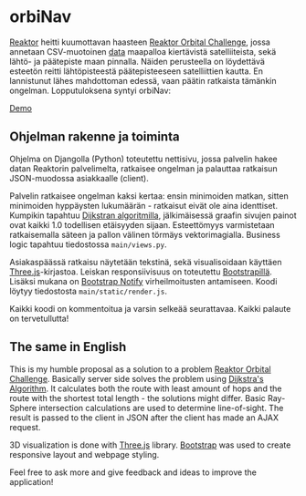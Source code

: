 # orbiNav


[Reaktor](https://reaktor.com) heitti kuumottavan haasteen [Reaktor Orbital Challenge](https://reaktor.com/orbital-challenge/), jossa annetaan CSV-muotoinen [data](https://space-fast-track.herokuapp.com/generate) maapalloa kiertävistä satelliiteista, sekä lähtö- ja päätepiste maan pinnalla. Näiden perusteella on löydettävä esteetön reitti lähtöpisteestä päätepisteeseen satelliittien kautta. En lannistunut lähes mahdottoman edessä, vaan päätin ratkaista tämänkin ongelman. Lopputuloksena syntyi orbiNav:

[Demo](https://orbinav.herokuapp.com)

## Ohjelman rakenne ja toiminta

Ohjelma on Djangolla (Python) toteutettu nettisivu, jossa palvelin hakee datan Reaktorin palvelimelta, ratkaisee ongelman ja palauttaa ratkaisun JSON-muodossa asiakkaalle (client). 

Palvelin ratkaisee ongelman kaksi kertaa: ensin minimoiden matkan, sitten minimoiden hyppäysten lukumäärän - ratkaisut eivät ole aina identtiset. Kumpikin tapahtuu [Dijkstran algoritmilla](https://en.wikipedia.org/wiki/Dijkstra%27s_algorithm), jälkimäisessä graafin sivujen painot ovat kaikki 1.0 todellisen etäisyyden sijaan. Esteettömyys varmistetaan ratkaisemalla säteen ja pallon välinen törmäys vektorimagialla. Business logic tapahtuu tiedostossa `main/views.py`.

Asiakaspäässä ratkaisu näytetään tekstinä, sekä visualisoidaan käyttäen [Three.js](http://threejs.org)-kirjastoa. Leiskan responsiivisuus on toteutettu [Bootstrapillä](http://getbootstrap.com). Lisäksi mukana on [Bootstrap Notify](http://bootstrap-notify.remabledesigns.com) virheilmoitusten antamiseen. Koodi löytyy tiedostosta `main/static/render.js`.

Kaikki koodi on kommentoitua ja varsin selkeää seurattavaa. Kaikki palaute on tervetullutta!

## The same in English

This is my humble proposal as a solution to a problem [Reaktor Orbital Challenge](https://reaktor.com/orbital-challenge/). Basically server side solves the problem using [Dijkstra's Algorithm](https://en.wikipedia.org/wiki/Dijkstra%27s_algorithm). It calculates both the route with least amount of hops and the route with the shortest total length - the solutions might differ. Basic Ray-Sphere intersection calculations are used to determine line-of-sight. The result is passed to the client in JSON after the client has made an AJAX request. 

3D visualization is done with [Three.js](http://threejs.org) library. [Bootstrap](http://getbootstrap.com) was used to create responsive layout and webpage styling.

Feel free to ask more and give feedback and ideas to improve the application!